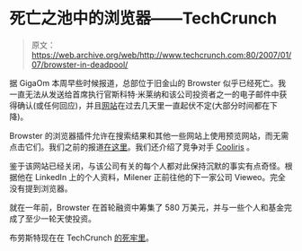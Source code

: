 # 死亡之池中的浏览器——TechCrunch

> 原文：<https://web.archive.org/web/http://www.techcrunch.com:80/2007/01/07/browster-in-deadpool/>

据 GigaOm 本周早些时候报道，总部位于旧金山的 Browster 似乎已经死亡。我一直无法从发送给首席执行官斯科特·米莱纳和该公司投资者之一的电子邮件中获得确认(或任何回应)，并且[网站](https://web.archive.org/web/20210924025034/http://www.browster.com/)在过去几天里一直起伏不定(大部分时间都在下降)。

Browster 的浏览器插件允许在搜索结果和其他一些网站上使用预览网站，而无需点击它们。我们之前的报道[在这里](https://web.archive.org/web/20210924025034/http://www.beta.techcrunch.com/tag/browster)。我们还介绍了竞争对手 [Cooliris](https://web.archive.org/web/20210924025034/http://www.beta.techcrunch.com/tag/cooliris) 。

鉴于该网站已经关闭，与该公司有关的每个人都对此保持沉默的事实有点奇怪。根据他在 LinkedIn 上的个人资料，Milener 正前往他的下一家公司 Vieweo。完全没有提到浏览器。

就在一年前，Browster 在首轮融资中筹集了 580 万美元，并与一些个人和基金完成了至少一轮天使投资。

布劳斯特现在在 TechCrunch [的死牢里](https://web.archive.org/web/20210924025034/http://www.beta.techcrunch.com/tag/deadpool)。